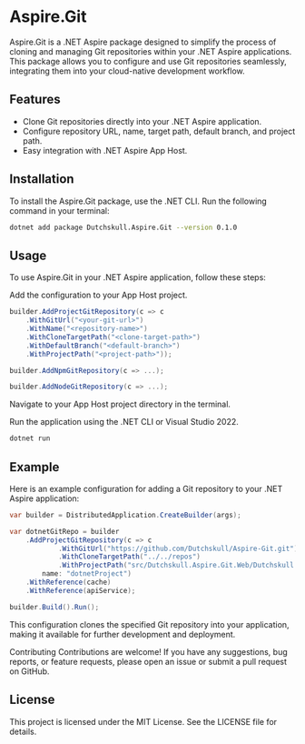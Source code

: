 # Aspire.Git

Aspire.Git is a .NET Aspire package designed to simplify the process of cloning and managing Git repositories within your .NET Aspire applications. This package allows you to configure and use Git repositories seamlessly, integrating them into your cloud-native development workflow.

## Features

- Clone Git repositories directly into your .NET Aspire application.
- Configure repository URL, name, target path, default branch, and project path.
- Easy integration with .NET Aspire App Host.

## Installation

To install the Aspire.Git package, use the .NET CLI. Run the following command in your terminal:

```sh
dotnet add package Dutchskull.Aspire.Git --version 0.1.0
```

## Usage

To use Aspire.Git in your .NET Aspire application, follow these steps:

Add the configuration to your App Host project.

```csharp
builder.AddProjectGitRepository(c => c
    .WithGitUrl("<your-git-url>")
    .WithName("<repository-name>")
    .WithCloneTargetPath("<clone-target-path>")
    .WithDefaultBranch("<default-branch>")
    .WithProjectPath("<project-path>"));

builder.AddNpmGitRepository(c => ...);

builder.AddNodeGitRepository(c => ...);
```

Navigate to your App Host project directory in the terminal.

Run the application using the .NET CLI or Visual Studio 2022.

```sh
dotnet run
```

## Example

Here is an example configuration for adding a Git repository to your .NET Aspire application:

```csharp
var builder = DistributedApplication.CreateBuilder(args);

var dotnetGitRepo = builder
    .AddProjectGitRepository(c => c
            .WithGitUrl("https://github.com/Dutchskull/Aspire-Git.git")
            .WithCloneTargetPath("../../repos")
            .WithProjectPath("src/Dutchskull.Aspire.Git.Web/Dutchskull.Aspire.Git.Web.csproj"),
        name: "dotnetProject")
    .WithReference(cache)
    .WithReference(apiService);

builder.Build().Run();
```

This configuration clones the specified Git repository into your application, making it available for further development and deployment.

Contributing
Contributions are welcome! If you have any suggestions, bug reports, or feature requests, please open an issue or submit a pull request on GitHub.

## License

This project is licensed under the MIT License. See the LICENSE file for details.
